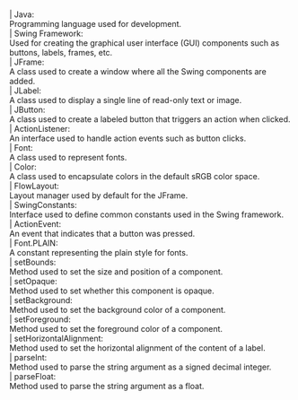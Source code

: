 <br>| Java:<br>
      Programming language used for development.
<br>| Swing Framework:<br>
      Used for creating the graphical user interface (GUI) components such as buttons, labels, frames, etc.
<br>| JFrame:<br>
      A class used to create a window where all the Swing components are added.
<br>| JLabel:<br>
      A class used to display a single line of read-only text or image.
<br>| JButton:<br>
      A class used to create a labeled button that triggers an action when clicked.
<br>| ActionListener:<br>
      An interface used to handle action events such as button clicks.
<br>| Font:<br>
      A class used to represent fonts.
<br>| Color:<br>
      A class used to encapsulate colors in the default sRGB color space.
<br>| FlowLayout:<br>
      Layout manager used by default for the JFrame.
<br>| SwingConstants:<br>
      Interface used to define common constants used in the Swing framework.
<br>| ActionEvent:<br>
      An event that indicates that a button was pressed.
<br>| Font.PLAIN:<br>
      A constant representing the plain style for fonts.
<br>| setBounds:<br>
      Method used to set the size and position of a component.
<br>| setOpaque:<br>
      Method used to set whether this component is opaque.
<br>| setBackground:<br>
      Method used to set the background color of a component.
<br>| setForeground:<br>
      Method used to set the foreground color of a component.
<br>| setHorizontalAlignment:<br>
      Method used to set the horizontal alignment of the content of a label.
<br>| parseInt:<br>
      Method used to parse the string argument as a signed decimal integer.
<br>| parseFloat:<br>
      Method used to parse the string argument as a float.
